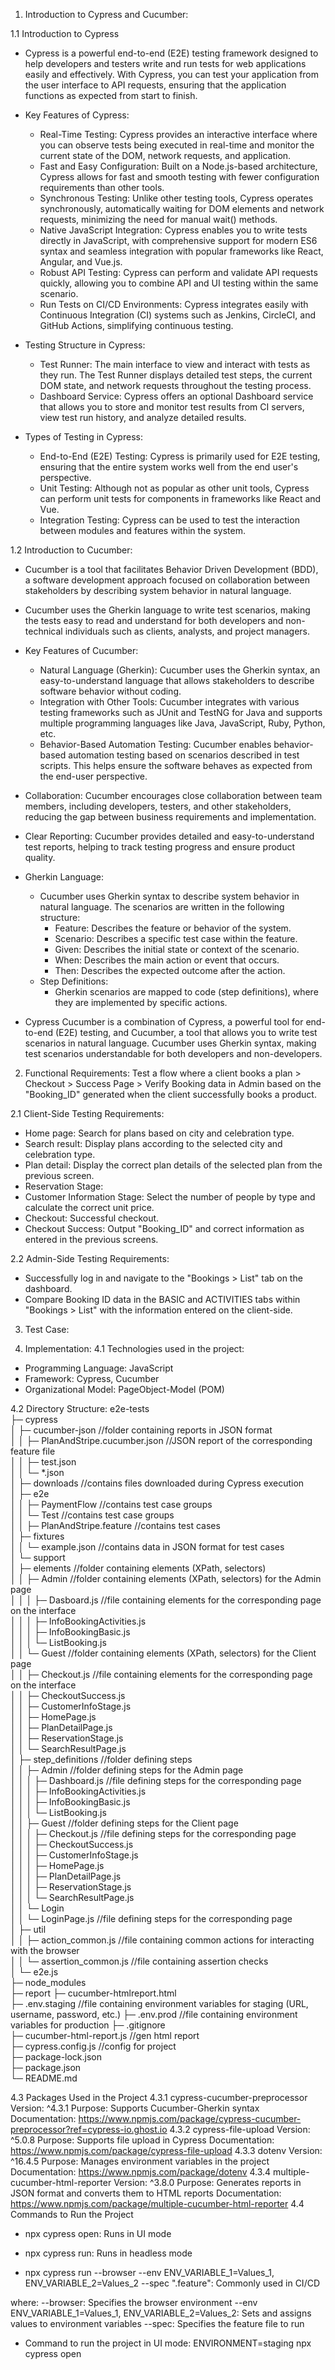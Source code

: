 1. Introduction to Cypress and Cucumber:

1.1 Introduction to Cypress

- Cypress is a powerful end-to-end (E2E) testing framework designed to help developers and testers write and run tests for web applications easily and effectively. With Cypress, you can test your application from the user interface to API requests, ensuring that the application functions as expected from start to finish.

- Key Features of Cypress:
    - Real-Time Testing: Cypress provides an interactive interface where you can observe tests being executed in real-time and monitor the current state of the DOM, network requests, and application.
    - Fast and Easy Configuration: Built on a Node.js-based architecture, Cypress allows for fast and smooth testing with fewer configuration requirements than other tools.
    - Synchronous Testing: Unlike other testing tools, Cypress operates synchronously, automatically waiting for DOM elements and network requests, minimizing the need for manual wait() methods.
    - Native JavaScript Integration: Cypress enables you to write tests directly in JavaScript, with comprehensive support for modern ES6 syntax and seamless integration with popular frameworks like React, Angular, and Vue.js.
    - Robust API Testing: Cypress can perform and validate API requests quickly, allowing you to combine API and UI testing within the same scenario.
    - Run Tests on CI/CD Environments: Cypress integrates easily with Continuous Integration (CI) systems such as Jenkins, CircleCI, and GitHub Actions, simplifying continuous testing.

- Testing Structure in Cypress:
    - Test Runner: The main interface to view and interact with tests as they run. The Test Runner displays detailed test steps, the current DOM state, and network requests throughout the testing process.
    - Dashboard Service: Cypress offers an optional Dashboard service that allows you to store and monitor test results from CI servers, view test run history, and analyze detailed results.

- Types of Testing in Cypress:
    - End-to-End (E2E) Testing: Cypress is primarily used for E2E testing, ensuring that the entire system works well from the end user's perspective.
    - Unit Testing: Although not as popular as other unit tools, Cypress can perform unit tests for components in frameworks like React and Vue.
    - Integration Testing: Cypress can be used to test the interaction between modules and features within the system.

1.2 Introduction to Cucumber:
- Cucumber is a tool that facilitates Behavior Driven Development (BDD), a software development approach focused on collaboration between stakeholders by describing system behavior in natural language.

- Cucumber uses the Gherkin language to write test scenarios, making the tests easy to read and understand for both developers and non-technical individuals such as clients, analysts, and project managers.

- Key Features of Cucumber:
    - Natural Language (Gherkin): Cucumber uses the Gherkin syntax, an easy-to-understand language that allows stakeholders to describe software behavior without coding.
    - Integration with Other Tools: Cucumber integrates with various testing frameworks such as JUnit and TestNG for Java and supports multiple programming languages like Java, JavaScript, Ruby, Python, etc.
    - Behavior-Based Automation Testing: Cucumber enables behavior-based automation testing based on scenarios described in test scripts. This helps ensure the software behaves as expected from the end-user perspective.

- Collaboration: Cucumber encourages close collaboration between team members, including developers, testers, and other stakeholders, reducing the gap between business requirements and implementation.

- Clear Reporting: Cucumber provides detailed and easy-to-understand test reports, helping to track testing progress and ensure product quality.

- Gherkin Language:
    - Cucumber uses Gherkin syntax to describe system behavior in natural language. The scenarios are written in the following structure:
        - Feature: Describes the feature or behavior of the system.
        - Scenario: Describes a specific test case within the feature.
        - Given: Describes the initial state or context of the scenario.
        - When: Describes the main action or event that occurs.
        - Then: Describes the expected outcome after the action.
    - Step Definitions:
        - Gherkin scenarios are mapped to code (step definitions), where they are implemented by specific actions.
- Cypress Cucumber is a combination of Cypress, a powerful tool for end-to-end (E2E) testing, and Cucumber, a tool that allows you to write test scenarios in natural language. Cucumber uses Gherkin syntax, making test scenarios understandable for both developers and non-developers.

2. Functional Requirements:
Test a flow where a client books a plan > Checkout > Success Page > Verify Booking data in Admin based on the "Booking_ID" generated when the client successfully books a product.

2.1 Client-Side Testing Requirements:
- Home page: Search for plans based on city and celebration type.
- Search result: Display plans according to the selected city and celebration type.
- Plan detail: Display the correct plan details of the selected plan from the previous screen.
- Reservation Stage:
- Customer Information Stage: Select the number of people by type and calculate the correct unit price.
- Checkout: Successful checkout.
- Checkout Success: Output "Booking_ID" and correct information as entered in the previous screens.

2.2 Admin-Side Testing Requirements:
- Successfully log in and navigate to the "Bookings > List" tab on the dashboard.
- Compare Booking ID data in the BASIC and ACTIVITIES tabs within "Bookings > List" with the information entered on the client-side.

3. Test Case:

4. Implementation: 
4.1 Technologies used in the project:
- Programming Language: JavaScript
- Framework: Cypress, Cucumber
- Organizational Model: PageObject-Model (POM)

4.2 Directory Structure:
e2e-tests                                                                        
├─ cypress                                                                       
│  ├─ cucumber-json                     //folder containing reports in JSON format                                                             
│  │  ├─ PlanAndStripe.cucumber.json    //JSON report of the corresponding feature file                                          
│  │  ├─ test.json                                                     
│  │  └─ *.json                                                   
│  ├─ downloads                         //contains files downloaded during Cypress execution                                                                  
│  ├─ e2e                                                                        
│  │  ├─ PaymentFlow                    //contains test case groups                                      
│  │  └─ Test                           //contains test case groups                                         
│  │     ├─ PlanAndStripe.feature       //contains test cases                                                                                                
│  ├─ fixtures                                                                   
│  │  └─ example.json                   //contains data in JSON format for test cases                                         
│  └─ support                                                                    
│     ├─ elements                       //folder containing elements (XPath, selectors)                                        
│     │  ├─ Admin                       //folder containing elements (XPath, selectors) for the Admin page                                       
│     │  │  ├─ Dasboard.js              //file containing elements for the corresponding page on the interface                                       
│     │  │  ├─ InfoBookingActivities.js                                          
│     │  │  ├─ InfoBookingBasic.js                                               
│     │  │  └─ ListBooking.js                                                    
│     │  └─ Guest                       //folder containing elements (XPath, selectors) for the Client page                                       
│     │     ├─ Checkout.js              //file containing elements for the corresponding page on the interface                                       
│     │     ├─ CheckoutSuccess.js                                                
│     │     ├─ CustomerInfoStage.js                                              
│     │     ├─ HomePage.js                                                       
│     │     ├─ PlanDetailPage.js                                                 
│     │     ├─ ReservationStage.js                                               
│     │     └─ SearchResultPage.js                                               
│     ├─ step_definitions               //folder defining steps                                         
│     │  ├─ Admin                       //folder defining steps for the Admin page                                        
│     │  │  ├─ Dashboard.js             //file defining steps for the corresponding page                                        
│     │  │  ├─ InfoBookingActivities.js                                          
│     │  │  ├─ InfoBookingBasic.js                                               
│     │  │  └─ ListBooking.js                                                    
│     │  ├─ Guest                       //folder defining steps for the Client page                                         
│     │  │  ├─ Checkout.js              //file defining steps for the corresponding page                                        
│     │  │  ├─ CheckoutSuccess.js                                                 
│     │  │  ├─ CustomerInfoStage.js                                              
│     │  │  ├─ HomePage.js                                                       
│     │  │  ├─ PlanDetailPage.js                                                 
│     │  │  ├─ ReservationStage.js                                               
│     │  │  └─ SearchResultPage.js                                               
│     │  └─ Login                                                                
│     │     └─ LoginPage.js             //file defining steps for the corresponding page                                       
│     ├─ util                                                                    
│     │  ├─ action_common.js            //file containing common actions for interacting with the browser                                       
│     │  └─ assertion_common.js         //file containing assertion checks                                        
│     └─ e2e.js                                                                  
├─ node_modules                                                                  
├─ report
    ├─ cucumber-htmlreport.html  
├─ .env.staging                         //file containing environment variables for staging (URL, username, password, etc.)
├─ .env.prod                            //file containing environment variables for production
├─ .gitignore               
├─ cucumber-html-report.js              //gen html report                                         
├─ cypress.config.js                    //config for project                                         
├─ package-lock.json                                                             
├─ package.json                                                                  
└─ README.md 

4.3 Packages Used in the Project
4.3.1 cypress-cucumber-preprocessor
Version: ^4.3.1
Purpose: Supports Cucumber-Gherkin syntax
Documentation: https://www.npmjs.com/package/cypress-cucumber-preprocessor?ref=cypress-io.ghost.io
4.3.2 cypress-file-upload
Version: ^5.0.8
Purpose: Supports file upload in Cypress
Documentation: https://www.npmjs.com/package/cypress-file-upload
4.3.3 dotenv
Version: ^16.4.5
Purpose: Manages environment variables in the project
Documentation: https://www.npmjs.com/package/dotenv
4.3.4 multiple-cucumber-html-reporter
Version: ^3.8.0
Purpose: Generates reports in JSON format and converts them to HTML reports
Documentation: https://www.npmjs.com/package/multiple-cucumber-html-reporter
4.4 Commands to Run the Project
- npx cypress open: Runs in UI mode

- npx cypress run: Runs in headless mode

- npx cypress run --browser <browser> --env ENV_VARIABLE_1=Values_1, ENV_VARIABLE_2=Values_2 --spec "<path file>.feature": Commonly used in CI/CD

where:
--browser: Specifies the browser environment
--env ENV_VARIABLE_1=Values_1, ENV_VARIABLE_2=Values_2: Sets and assigns values to environment variables
--spec: Specifies the feature file to run

- Command to run the project in UI mode: ENVIRONMENT=staging npx cypress open